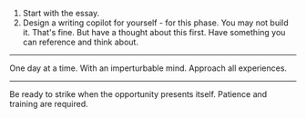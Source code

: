 
1. Start with the essay.
2. Design a writing copilot for yourself - for this phase. You may not build it. That's fine. But have a thought about this first. Have something you can reference and think about.

---

One day at a time.
With an imperturbable mind.
Approach all experiences.

---

Be ready to strike when the opportunity presents itself. Patience and training are required.

